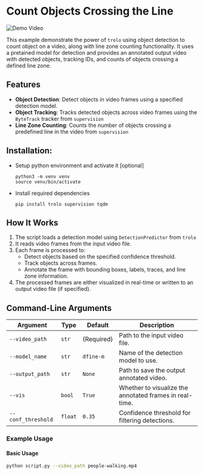 # Count Objects Crossing the Line

![Demo Video](demo.gif)

This example demonstrate the power of `trolo` using object detection to count object on a video, along with line zone counting functionality. It uses a pretained model for detection and provides an annotated output video with detected objects, tracking IDs, and counts of objects crossing a defined line zone. 

## Features
- **Object Detection**: Detect objects in video frames using a specified detection model.
- **Object Tracking**: Tracks detected objects across video frames using the `ByteTrack` tracker from `supervision`
- **Line Zone Counting**: Counts the number of objects crossing a predefined line in the video from `supervision`

## Installation:

-  Setup python environment and activate it [optional]
	 ```shell
	python3 -m venv venv
	source venv/bin/activate
	```	
- Install required dependencies
	```shell
	pip install trolo supervision tqdm
	```

## How It Works
1. The script loads a detection model using `DetectionPredictor` from `trolo`
2. It reads video frames from the input video file.
3. Each frame is processed to:
   - Detect objects based on the specified confidence threshold.
   - Track objects across frames.
   - Annotate the frame with bounding boxes, labels, traces, and line zone information.
4. The processed frames are either visualized in real-time or written to an output video file (if specified).

## Command-Line Arguments

| Argument          | Type     | Default     | Description                                                                 |
|--------------------|----------|-------------|-----------------------------------------------------------------------------|
| `--video_path`     | `str`    | (Required)  | Path to the input video file.                                               |
| `--model_name`     | `str`    | `dfine-m`   | Name of the detection model to use.                                         |
| `--output_path`    | `str`    | `None`      | Path to save the output annotated video.                                    |
| `--vis`            | `bool`   | `True`      | Whether to visualize the annotated frames in real-time.                     |
| `--conf_threshold` | `float`  | `0.35`      | Confidence threshold for filtering detections.                              |

### Example Usage

#### Basic Usage
```bash
python script.py --video_path people-walking.mp4
```
